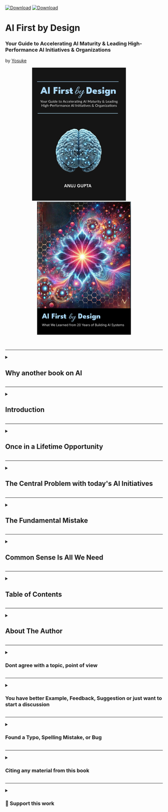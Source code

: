 
[![Download](https://img.shields.io/badge/download-bookmarked%20book-orange.svg)](https://github.com/janishar/mit-deep-learning-book-pdf/raw/master/complete-book-pdf/deeplearningbook.pdf)
[![Download](https://img.shields.io/badge/download-book-brightgreen.svg)](https://github.com/janishar/mit-deep-learning-book-pdf/blob/master/complete-book-pdf/Ian%20Goodfellow%2C%20Yoshua%20Bengio%2C%20Aaron%20Courville%20-%20Deep%20Learning%20(2017%2C%20MIT).pdf)

# **AI First by Design** 
### Your Guide to Accelerating AI Maturity & Leading High-Performance AI Initiatives & Organizations
by 
[Yosuke](https://www.linkedin.com/in/yosuke-kuroki/)
<br>
<p align="center">
    <img src="https://github.com/AI-First-by-Design/AI-First-by-Design-Book/blob/main/images/2.jpg" width="300"> &nbsp; &nbsp; &nbsp; &nbsp;
    <img src="https://github.com/AI-First-by-Design/AI-First-by-Design-Book/blob/main/images/3.jpg" width="300">
</p>

<br>

-----------------------------------------------------------------------------------

<details>
  <summary><h2>Why another book on AI</h2></summary>

In today’s rapidly evolving AI landscape, (Generative) AI promises to revolutionize businesses like never before. While it unlocks unparalleled opportunities, it also brings complex challenges in turning this disruptive technology into successful AI features, products & ventures. The key to unlock these opportunities is to elevate your organization's AI practices toward "Pragmatic AI"— AI efforts that deliver real-world impact.

We define **Pragmatic AI** as _AI efforts that translate into  tangible business successes,  leading to increased revenues and market dominance, rather than focusing solely on  model metrics_. 

"AI First by Design" is your guide to Pragmatic AI. It is a practical resource for Executives, Leaders, Startup Founders, Partners at VC/PE firms, Managers, Engineers, Scientist focused on being part of AI initiatives that deliver real business impact. 

    
</details>

-----------------------------------------------------------------------------------


<details>
  <summary><h2>Introduction</h2></summary>

Artificial Intelligence is no longer a futuristic concept—it’s the defining force shaping the next era of business, technology, and innovation. Yet, despite the hype, many organizations struggle to build AI systems that drive real impact. AI projects often stall due to unclear objectives, poor alignment with business goals, talent gaps, or an underdeveloped AI strategy.

This playbook is designed to change that. It’s a no-nonsense, practical guide for leaders, Startup founders, and AI practitioners who want to build world-class AI systems, products, and teams—not just PoCs (Proof of Concepts) or prototypes that never make it to production. Whether you’re a startup founder, corporate executive, or VC partner, this playbook will help you navigate the complexities of AI adoption and execution.

We distill lessons from over two decades of hands-on AI experience—spanning early-stage startups (0-1, 1-n) to Fortune 50 giants. Having led numerous high-impact AI initiatives, we’ve curated the most valuable insights into a strategic, results-driven approach for building AI systems that truly move the needle.

This playbook serves as both a roadmap for AI adoption and a blueprint for success. It dives into the key parameters of AI readiness, addressing why AI development fundamentally differs from traditional IT/software systems and why the known playbooks for Software 1.0 fall short when building Software 2.0 (AI-driven systems).

Understanding these principles is crucial for AI founders, executives, CXOs, VC partners, and senior policymakers. Organizations with leaders who grasp these concepts will achieve higher AI maturity, readiness, and a distinct competitive edge.

Our hope is that this playbook becomes an invaluable resource for AI startup founders, MNC executives, AI scientists, developers, investors, and policymakers driving AI-led transformation worldwide. This isn’t just another AI book—it’s a playbook for action. By the end, you’ll have a clear roadmap to build and scale AI systems that deliver tangible business impact, innovation, and lasting competitive advantage.

</details>

-----------------------------------------------------------------------------------


<details>
  <summary><h2>Once in a Lifetime Opportunity</h2></summary>

Back in the late 90s when Internet had just come, 99% of the Organizations saw Internet as just another channel of distribution. 1% of the companies saw the internet as the business itself. It is these 1% - Google, Amazon, Facebook, Apple etc that went on to create massive wealth and made the most of once in a lifetime opportunity. AI is at a similar junction. It is not just another technology. 99% of the Organizations see it as a great way to optimize their manpower & operations (which will surely help them improve their bottomline). But that not the true power of this technology. The true power of it lies in reimagining one entire business in the light of this technology. Only 1% of the companies are doing so. But it is this 1% that is going make the most of AI potential - the next set of unicorns, decacorns will come from these 1% and not the 99%.

This is best summarised by Satya Nadella when he says "The core currency of any business will be its ability to harness AI and fundamentally reimagine what it does & how it operates in the light of AI."

Mark Cuban famously said "There are only two types of companies in this world - Those that are great at AI and everybody else. If you are not good at AI you are going to fail. Period. End of story. And if you are a CEO, you can’t just leave it to the tech guys". He puts the onus of AI transformation directly on the CEO & his entire leadership team and not just the CTO or CIO. Why so? because unlike IT, AI is not just a better way of doing things. Its an Organization wide initative and starts with CXO team taking bold bets and reimagining their entire business in the light of this technology.

It is owing to this promise, every team, organization, country is after mastering this technology. Head of States are conference chairs! Billions of dollars are being invested in this technology around the world and trillions more will be invested.

</details>

-----------------------------------------------------------------------------------

<details>
  <summary><h2>The Central Problem with today's AI Initiatives </h2></summary>

</details>

-----------------------------------------------------------------------------------

<details>
  <summary><h2>The Fundamental Mistake</h2></summary>

</details>

-----------------------------------------------------------------------------------

<details>
  <summary><h2>Common Sense Is All We Need</h2></summary>

</details>

-----------------------------------------------------------------------------------
<!--
<details>
  <summary><h3>Usage Instructions</h3></summary>

  [View Usage Instructions](./Docs/Introduction.md)

</details>

----------------------------------------------------------------------------------- -->

  

<details>
  <summary><h2>Table of Contents</h2></summary>

<!-- # Table of Contents -->

### <div align="center">Section 1: Introduction</div>  
- **Ch 1:** Once in a Lifetime Opportunity  
- **Ch 2:** The Fundamental Mistake  

### <div align="center">Section 2: Technology</div>  
- **Ch 3:** Human Brain Analogy is Super Misleading  
  - Incremental Learning  
  - Explainability  
- **Ch 4:** AI ≠ Replace Humans?  
  - AI = Augmented Intelligence rather than Artificial Intelligence  
- **Ch 5:** The Right Methodology to Develop AI Systems  
  - [Capability Curve for AI Systems vs IT Systems](https://drive.google.com/file/d/1B6S2X9utAConHYCN871_iBFIR2xhFLIY/view?usp=drive_link)  
  - Make it Work, Make it Better  
- **Ch 6:** AI Won’t Be Error-Free Anytime Soon  
  - Mistakes are Part and Parcel of AI Systems  
- **Ch 7:** AI Problems Can Be Solved in Multiple Ways  
  - AI Teams Do Not Know the Right Path Upfront  
  - Finding the Path Involves Many Experiments  
  - Solutions Differ Based on the Problem and Dataset  
- **Ch 8:** AI Solutions Are Not Incremental  
  - Going from 85% to 90% Accuracy May Require Starting Over  
- **Ch 9:** Updating AI Models ≠ Old Learnings + New Learnings  
  - Can Lead to:  
    - Incorrect Predictions on Previously Correct Data Points  
    - Catastrophic Forgetting  
- **Ch 10:** AI Model Quality Mirrors Training Data Quality  
  - Unseen Data Examples  
- **Ch 11:** Drift  
  - Data Drift vs Concept Drift  
- **Ch 12:** Quantifying Data Needs is Hard  
  - Deep Learning is a Data Guzzler  
  - Transfer Learning Doesn’t Work in All Scenarios  
- **Ch 13:** Data Quality Matters  
  - Can't Run Fighter Jets on Crude Oil!  
  - Quantifying the Impact of Bad Data is Tough  
- **Ch 14:** AI Ops is Not DevOps  
  - Why Deploying and Maintaining Models is Much More Nuanced  

### <div align="center">Section 3: Processes</div>  
- **Ch 15:** AI is Not a Sledgehammer  
  - [Framework for finding most appropriate AI Use Cases](https://drive.google.com/file/d/1LH80juojBUUMsK9ujXeMVX19oLtsVaD7/view?usp=drive_link)
- **Ch 16:** Defining the Right Metrics to Measure Success  
  - AI Metrics  
  - Business Metrics  
  - Synchrony Between AI & Business Metrics  
- **Ch 17:** Data Labeling  
  - AI is Only as Good as Its Data Labelers  
- **Ch 18:** Testing AI Systems  
  - “Incorrect” Output  
- **Ch 19:** Agile is Unfit for Managing AI Development  
  - AI Development is Highly Unpredictable  
- **Ch 20:** Data Collection  
  - Building Nuclear Systems Requires Rigorous Data Collection, Cleaning, and Enrichment  
- **Ch 21:** The Safety Net of AI Systems  
  - Control Loop  
  - Feedback Loop  
  - Human in the Loop  
  - UX for AI  
  - Handling Errors and Failures Gracefully  
  - Introducing AI to Users Gradually  
  - With AI, Always Better to Under-Promise than Over-Promise  
- **Ch 22:** Explainability and Trust  

### <div align="center">Section 4: Economics of AI</div>  
- **Ch 23:** The Business of AI is Far from SaaS  
  - Why Profit Margins in AI (~40%) are Much Lower than SaaS (~85%)  
- **Ch 24:** Why AI Endeavors Are Still Expensive  
- **Ch 25:** Crucial to Quickly Find the Market's Price for AI  
  - Customers Pay for Value, Not AI  
- **Ch 26:** Accuracy Obsession Early On is Counterproductive  
  - When is Improving AI Systems Incrementally (1-2%) Worth It?  
- **Ch 27:** How is GPU Cost Likely to Play Out in the Future?  

### <div align="center">Section 5: People</div>  
- **Ch 28:** Stakeholder Management  
  - Do You Even Need AI?  
  - Ill-Formed Problems  
  - Capability Curve for AI Systems  
  - Make it Work, Make it Better  
  - Who is the Best Person to Manage Stakeholders?  
- **Ch 29:** The Right Hiring Strategy for AI  
  - Generalist vs Specialist  
  - Does Hiring PhDs Give You an Edge?  
  - When is the Right Time to Hire a Head of AI?  
  - What Should the Head of AI Be—PhD or MBA?  
  - Bilingual AI Leaders  
- **Ch 30:** Managing Individual Contributors (ICs)  
  - Occam's Razor  
  - Falling in Love with the Solution, Not the Problem  
  - AI System >> AI Model  
  - Clues Lie in Mistakes  
- **Ch 31:** AI Product Manager: The Underrated Ace  
- **Ch 32:** Publishing  

</details>

-----------------------------------------------------------------------------------

<details>
      <summary><h2>About The Author</h2></summary>

**What I do:**

- On-demand Head of (Gen) AI to multiple Startups & MNCs across US, Europe & India. 
- AI Advisor to multiple Boards, mentoring them on various facets of (Gen) AI. 
- Helping MNCs put together a strong (Gen) AI strategy & roadmap in place
- Conduct Highly bespoke workshops on (Gen) AI for CXOs, Executives, Board Members, VC/PE partners. 
- Mentor Global Capability Centers (GCCs) in setting up AI Center of Excellence (CoE) 

**My background:**

- Seasoned AI executive with 20+ years of extensive experience in spearheading core AI efforts, driving AI KPIs as Chief AI Officer.
- Recently mentored a YC company build critical AI systems, demoed to [Sam Altman](https://en.wikipedia.org/wiki/Sam_Altman) (Open AI) & [Vinod Khosla](https://www.khoslaventures.com/team/vinod-khosla/) (Khosla Ventures); helping YC company secure series B funding by Khosla Ventures.
- Led AI efforts for one of the earliest startups to be funded for its AI-first approach, back in 2013;
leading to its acquisition by FreshWorks (Nasdaq listed) in 2016.
- Authored a landmark book in AI. The book has been [endorsed by Globally Top AI Leaders](https://www.practicalnlp.ai/testimonial#testimonials) by from CMU, UCSD, DeepMind, Google AI, Microsoft Research, Amazon AI Research, Meta, Spotify, YC startups including Airbnb & Sharpest Minds.
 
    The book has already been translated in 5 languages, [270+ citations](https://scholar.google.com/scholar?oi=bibs&hl=en&cites=4105469700075134896&as_sdt=5), and used by 50+ universities globally for their AI curriculum. Ranks consistently in the top 1% of AI books.
  
    Presented our book to [Prof Raj Reddy](https://en.wikipedia.org/wiki/Raj_Reddy) (**Turing award winner, doyen of AI & Robotics at CMU**) and [Dr Srinivas Bangalore](https://sbangalore.com/) (SVP of AI  at Interactions Corporation. Visiting professor at Columbia University, Princeton University, and Copenhagen Business School)

- Incubated & spearheaded AI efforts at both startups (0-1, 1-n) as well as Fortune 50 companies. Developed commercially 
successful AI products and features leading to multi-million $$ in revenue & contributing significantly to Org KPIs. 

- Incubated & led AI teams of size 5-100 people spanning multiple geographies, managing the entire team & lifecycle of AI projects. 

- Incubated & led AI efforts & built multiple AI systems in NLP, Vision, Speech and Data Science at both
startups (0-1, 1-n) & Fortune 50.

- Worked very closely with Founders and my C-suite peers across Business, Product, Engineering, Sales, and HR to drive KPIs as Chief AI Officer at the organizational level. 



You can connect with me here:
* [Linkedin](https://www.linkedin.com/in/anujgupta-82/)
* [Twitter](https://twitter.com/anujgupta82)
* [YouTube Channel](https://www.youtube.com/@gradient_advisors)

</details>

-----------------------------------------------------------------------------------

<details>
  <summary><h3>Dont agree with a topic, point of view  </h3></summary>

</details>

-----------------------------------------------------------------------------------

<details>
  <summary><h3>You have better Example, Feedback, Suggestion or just want to start a discussion</h3></summary>

Great, please head over to the [discussion]() section   

</details>

-----------------------------------------------------------------------------------


<details>
  <summary><h3>Found a Typo, Spelling Mistake, or Bug</h3></summary>

Despite our best efforts to eliminate errors, some typos, spelling mistakes, or bugs may still slip through.  
If you encounter any, please log them using the [Issues tab](https://github.com/anujgupta82/AI-by-Design/issues).  

Your feedback will help us fix them and enhance the overall quality of the book. Thank you for your support!  

</details>

-----------------------------------------------------------------------------------

<details>
      <summary><h3>Citing any material from this book</h3></summary>

### Citing any material from this book
As you use this work or any part of it, please cite it properly.**

```
To cite this book or any portion of this book, please use this bibtex entry:

@book{Gupta-2025,
    title={AI First by Design},
    author={Anuj Gupta},
    note={\url{[www.anujgupta.co/AI-first-by-design}},
    year={2025}
}
```

</details>

-----------------------------------------------------------------------------------
<details>
      <summary><h3>🌟 Support this work</h3></summary>

If this work helps you or enriches your knowledge in any way, please show your love :heart: by putting a :star: on this project :v:. Please support us by writing about this work on various social forums and share it with your network to show your appreciation and help others discover it.

[![GitHub stars](https://img.shields.io/github/stars/AI-First-by-Design/AI-First-by-Design?style=social)](https://github.com/AI-First-by-Design/AI-First-by-Design-Book/stargazers)  
[![Tweet](https://img.shields.io/twitter/url?style=social&url=https%3A%2F%2Fgithub.com%2FAI-First-by-Design%2FAI-First-by-Design)](https://twitter.com/intent/tweet?text=Check%20out%20this%20awesome%20AI%20resource%20by%20%40anujgupta82%20from%20%40GradientAdvisor%3A%20https%3A%2F%2Fgithub.com%2FAI-First-by-Design%2FAI-First-by-Design-Book)  
[![Share on LinkedIn](https://img.shields.io/badge/Share%20on-LinkedIn-blue?logo=linkedin)](https://www.linkedin.com/sharing/share-offsite/?url=https%3A%2F%2Fgithub.com%2FAI-First-by-Design%2FAI-First-by-Design-Book)  

